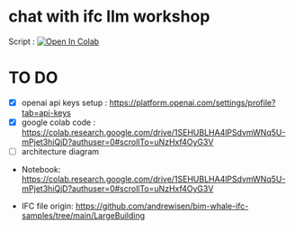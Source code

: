 # chat with ifc llm workshop

Script : 
<a target="_blank" href="https://colab.research.google.com/drive/1SEHUBLHA4lPSdvmWNq5U-mPjet3hiQjD?authuser=0#scrollTo=uNzHxf4OyG3V">
  <img src="https://colab.research.google.com/assets/colab-badge.svg" alt="Open In Colab"/>
</a>

# TO DO
- [x] openai api keys setup : https://platform.openai.com/settings/profile?tab=api-keys
- [X] google colab code : https://colab.research.google.com/drive/1SEHUBLHA4lPSdvmWNq5U-mPjet3hiQjD?authuser=0#scrollTo=uNzHxf4OyG3V
- [ ] architecture diagram

- Notebook:
https://colab.research.google.com/drive/1SEHUBLHA4lPSdvmWNq5U-mPjet3hiQjD?authuser=0#scrollTo=uNzHxf4OyG3V

- IFC file origin:
https://github.com/andrewisen/bim-whale-ifc-samples/tree/main/LargeBuilding
